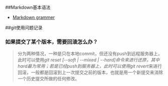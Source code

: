##Markdown基本语法
- [Markdown grammer](http://younghz.github.io/Markdown/)

##git使用问题记录
### 如果提交了某个版本，需要回滚怎么办？
> 分为两种情况，一种是只在本地commit，但还没有push到远程服务器上，此时可以使用*git reset [--soft | --mixed | --hard]*命令来进行还原，其中hard最为常用；若是已经push到服务器上，此时可以使用*git revert*来进行回滚，一般都是回滚到上一次提交之前的版本，也就是用一个新提交来消除一个历史提交所做的任何修改。

